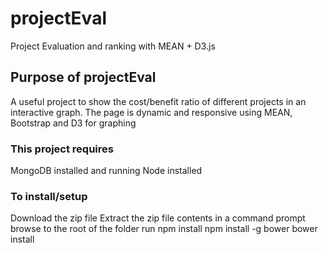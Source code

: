 # projectEval
Project Evaluation and ranking with MEAN + D3.js

## Purpose of projectEval 
A useful project to show the cost/benefit ratio of different projects in an interactive graph. 
The page is dynamic and responsive using MEAN, Bootstrap and D3 for graphing


### This project requires
MongoDB installed and running
Node installed

### To install/setup 
Download the zip file
Extract the zip file contents 
in a command prompt browse to the root of the folder 
run 
npm install
npm install -g bower
bower install

